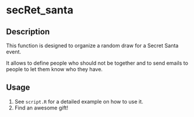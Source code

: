 secRet_santa
============

Description
-----------

This function is designed to organize a random draw for a Secret Santa event.

It allows to define people who should not be together and to send emails to
people to let them know who they have.


Usage
-----

1. See `script.R` for a detailed example on how to use it.
2. Find an awesome gift!
